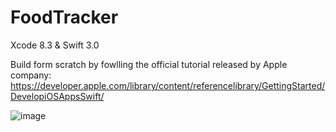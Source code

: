 # FoodTracker
Xcode 8.3 &amp; Swift 3.0 

Build form scratch by fowlling the official tutorial released by Apple company: 
https://developer.apple.com/library/content/referencelibrary/GettingStarted/DevelopiOSAppsSwift/

![image](https://cloud.githubusercontent.com/assets/22356188/25635386/f1ff0348-2f4b-11e7-8d1e-5917921531d0.png)
